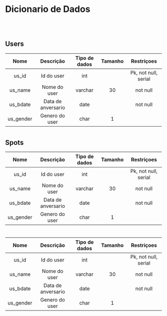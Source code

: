 # Dicionario de Dados
<br></br>
## Users

| Nome        | Descrição           |   Tipo de dados   |   Tamanho    | Restriçoes           |
|   :----:    |    :----:           |      :----:       |    :----:    |     :----:           |
| us_id       | Id do user          | int               |              | Pk, not null, serial |
| us_name     | Nome do user        | varchar           |    30        | not null             |
| us_bdate    | Data de anversario  | date              |              | not null             |
| us_gender   | Genero do user      | char              | 1            |                      |


#

## Spots

| Nome        | Descrição           |   Tipo de dados   |   Tamanho    | Restriçoes           |
|   :----:    |    :----:           |      :----:       |    :----:    |     :----:           |
| us_id       | Id do user          | int               |              | Pk, not null, serial |
| us_name     | Nome do user        | varchar           |    30        | not null             |
| us_bdate    | Data de anversario  | date              |              | not null             |
| us_gender   | Genero do user      | char              | 1            |                      |

#

| Nome        | Descrição           |   Tipo de dados   |   Tamanho    | Restriçoes           |
|   :----:    |    :----:           |      :----:       |    :----:    |     :----:           |
| us_id       | Id do user          | int               |              | Pk, not null, serial |
| us_name     | Nome do user        | varchar           |    30        | not null             |
| us_bdate    | Data de anversario  | date              |              | not null             |
| us_gender   | Genero do user      | char              | 1            |                      |
